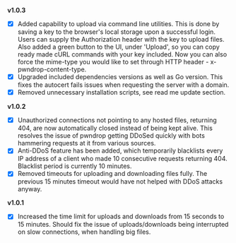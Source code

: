 ****v1.0.3****
- [x] Added capability to upload via command line utilities. This is done by saving a key to the browser's local storage upon a successful login. Users can supply the Authorization header with the key to upload files. Also added a green button to the UI, under 'Upload', so you can copy ready made cURL commands with your key included. Now you can also force the mime-type you would like to set through HTTP header - x-pwndrop-content-type.
- [x] Upgraded included dependencies versions as well as Go version. This fixes the autocert fails issues when requesting the server with a domain.
- [x] Removed unnecessary installation scripts, see read me update section.

****v1.0.2****
- [x] Unauthorized connections not pointing to any hosted files, returning 404, are now automatically closed instead of being kept alive. This resolves the issue of pwndrop getting DDoSed quickly with bots hammering requests at it from various sources.
- [x] Anti-DDoS feature has been added, which temporarily blacklists every IP address of a client who made 10 consecutive requests returning 404. Blacklist period is currently 10 minutes.
- [x] Removed timeouts for uploading and downloading files fully. The previous 15 minutes timeout would have not helped with DDoS attacks anyway. 

****v1.0.1****
- [x] Increased the time limit for uploads and downloads from 15 seconds to 15 minutes. Should fix the issue of uploads/downloads being interrupted on slow connections, when handling big files.
